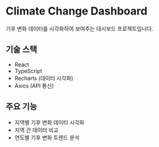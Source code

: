 # Climate Change Dashboard

기후 변화 데이터를 시각화하여 보여주는 대시보드 프로젝트입니다.

## 기술 스택

- React
- TypeScript
- Recharts (데이터 시각화)
- Axios (API 통신)

## 주요 기능

- 지역별 기후 변화 데이터 시각화
- 지역 간 데이터 비교
- 연도별 기후 변화 트렌드 분석


  
